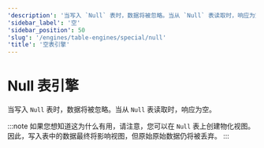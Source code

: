 ```yaml
---
'description': '当写入 `Null` 表时，数据将被忽略。当从 `Null` 表读取时，响应为空。'
'sidebar_label': '空'
'sidebar_position': 50
'slug': '/engines/table-engines/special/null'
'title': '空表引擎'
---
```



# Null 表引擎

当写入 `Null` 表时，数据将被忽略。当从 `Null` 表读取时，响应为空。

:::note
如果您想知道这为什么有用，请注意，您可以在 `Null` 表上创建物化视图。因此，写入表中的数据最终将影响视图，但原始原始数据仍将被丢弃。
:::
